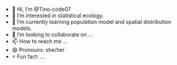 - 👋 Hi, I’m @Tino-code07
- 👀 I’m interested in statistical ecology.
- 🌱 I’m currently learning population model and spatial distribution models.
- 💞️ I’m looking to collaborate on ...
- 📫 How to reach me ...
- 😄 Pronouns: she/her
- ⚡ Fun fact: ...

<!---
Tino-code07/Tino-code07 is a ✨ special ✨ repository because its `README.md` (this file) appears on your GitHub profile.
You can click the Preview link to take a look at your changes.
--->
